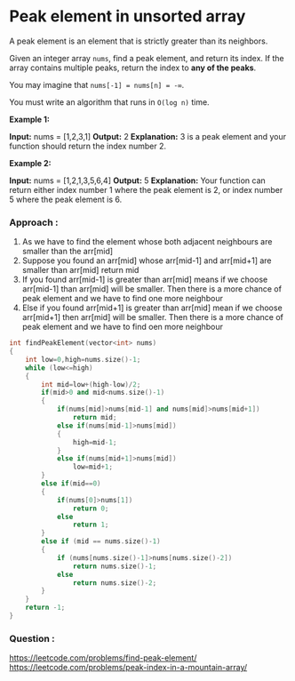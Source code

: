 # Peak element in unsorted array

A peak element is an element that is strictly greater than its neighbors.

Given an integer array `nums`, find a peak element, and return its index. If the array contains multiple peaks, return the index to **any of the peaks**.

You may imagine that `nums[-1] = nums[n] = -∞`.

You must write an algorithm that runs in `O(log n)` time.

**Example 1:**

**Input:** nums = [1,2,3,1]
**Output:** 2
**Explanation:** 3 is a peak element and your function should return the index number 2.

**Example 2:**

**Input:** nums = [1,2,1,3,5,6,4]
**Output:** 5
**Explanation:** Your function can return either index number 1 where the peak element is 2, or index number 5 where the peak element is 6.

### Approach :

1. As we have to find the element whose both adjacent neighbours are smaller than the arr[mid]
2. Suppose you found an arr[mid] whose arr[mid-1] and arr[mid+1] are smaller than arr[mid] return mid
3. If you found arr[mid-1] is greater than arr[mid] means if we choose arr[mid-1] than arr[mid] will be smaller. Then there is a more chance of peak element and we have to find one more neighbour
4. Else if you found arr[mid+1] is greater than arr[mid] mean if we choose arr[mid+1] then arr[mid] will be smaller. Then there is a more chance of peak element and we have to find oen more neighbour

```cpp
int findPeakElement(vector<int> nums)
{
    int low=0,high=nums.size()-1;
    while (low<=high)
    {
        int mid=low+(high-low)/2;
        if(mid>0 and mid<nums.size()-1)
        {
            if(nums[mid]>nums[mid-1] and nums[mid]>nums[mid+1])
                return mid;
            else if(nums[mid-1]>nums[mid])
            {
                high=mid-1;
            }
            else if(nums[mid+1]>nums[mid])
                low=mid+1;
        }
        else if(mid==0)
        {
            if(nums[0]>nums[1])
                return 0;
            else
                return 1;
        }
        else if (mid == nums.size()-1)
        {
            if (nums[nums.size()-1]>nums[nums.size()-2])
                return nums.size()-1;
            else
                return nums.size()-2;
        }
    }
    return -1;
}
```

### Question :

https://leetcode.com/problems/find-peak-element/
https://leetcode.com/problems/peak-index-in-a-mountain-array/
